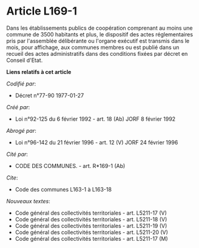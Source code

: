# Article L169-1

Dans les établissements publics de coopération comprenant au moins une commune de 3500 habitants et plus, le dispositif des
actes réglementaires pris par l'assemblée délibérante ou l'organe exécutif est transmis dans le mois, pour affichage, aux
communes membres ou est publié dans un recueil des actes administratifs dans des conditions fixées par décret en Conseil
d'Etat.

**Liens relatifs à cet article**

_Codifié par_:

  - Décret n°77-90 1977-01-27

_Créé par_:

  - Loi n°92-125 du 6 février 1992 - art. 18 (Ab) JORF 8 février 1992

_Abrogé par_:

  - Loi n°96-142 du 21 février 1996 - art. 12 (V) JORF 24 février 1996

_Cité par_:

  - CODE DES COMMUNES. - art. R*169-1 (Ab)

_Cite_:

  - Code des communes L163-1 à L163-18

_Nouveaux textes_:

  - Code général des collectivités territoriales - art. L5211-17 (V)
  - Code général des collectivités territoriales - art. L5211-18 (V)
  - Code général des collectivités territoriales - art. L5211-19 (V)
  - Code général des collectivités territoriales - art. L5211-20 (V)
  - Code général des collectivités territoriales - art. L5211-17 (M)
